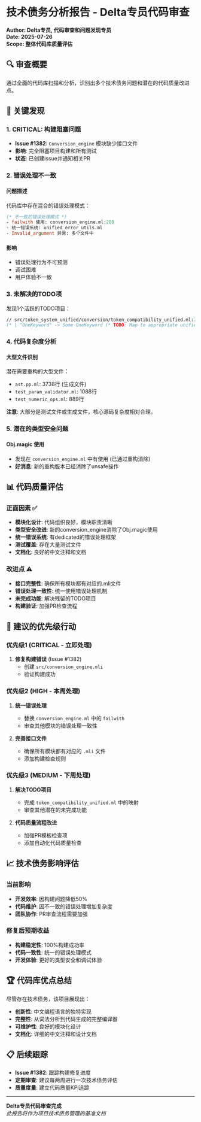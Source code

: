 # 技术债务分析报告 - Delta专员代码审查

**Author: Delta专员, 代码审查和问题发现专员**  
**Date: 2025-07-26**  
**Scope: 整体代码库质量评估**

## 🔍 审查概要

通过全面的代码库扫描和分析，识别出多个技术债务问题和潜在的代码质量改进点。

## 🚨 关键发现

### 1. CRITICAL: 构建阻塞问题
- **Issue #1382**: `Conversion_engine` 模块缺少接口文件
- **影响**: 完全阻塞项目构建和所有测试
- **状态**: 已创建issue并通知相关PR

### 2. 错误处理不一致

#### 问题描述
代码库中存在混合的错误处理模式：

```ocaml
(* 不一致的错误处理模式 *)
- failwith 使用: conversion_engine.ml:280
- 统一错误系统: unified_error_utils.ml
- Invalid_argument 异常: 多个文件中
```

#### 影响
- 错误处理行为不可预测
- 调试困难
- 用户体验不一致

### 3. 未解决的TODO项

发现1个活跃的TODO项目：
```ocaml
// src/token_system_unified/conversion/token_compatibility_unified.ml:247
(* | "OneKeyword" -> Some OneKeyword (* TODO: Map to appropriate unified keyword *) *)
```

### 4. 代码复杂度分析

#### 大型文件识别
潜在需要重构的大型文件：
- `ast.pp.ml`: 3738行 (生成文件)
- `test_param_validator.ml`: 1088行
- `test_numeric_ops.ml`: 889行

**注意**: 大部分是测试文件或生成文件，核心源码复杂度相对合理。

### 5. 潜在的类型安全问题

#### Obj.magic 使用
- 发现在 `conversion_engine.ml` 中有使用 (已通过重构消除)
- **好消息**: 新的重构版本已经消除了unsafe操作

## 📊 代码质量评估

### 正面因素 ✅
- **模块化设计**: 代码组织良好，模块职责清晰
- **类型安全改进**: 新的conversion_engine消除了Obj.magic使用
- **统一错误系统**: 有dedicated的错误处理框架
- **测试覆盖**: 存在大量测试文件
- **文档化**: 良好的中文注释和文档

### 改进点 ⚠️
- **接口完整性**: 确保所有模块都有对应的.mli文件
- **错误处理一致性**: 统一使用错误处理机制
- **未完成功能**: 解决残留的TODO项目
- **构建验证**: 加强PR检查流程

## 🎯 建议的优先级行动

### 优先级1 (CRITICAL - 立即处理)
1. **修复构建错误** (Issue #1382)
   - 创建 `src/conversion_engine.mli`
   - 验证构建成功

### 优先级2 (HIGH - 本周处理)
1. **统一错误处理**
   - 替换 `conversion_engine.ml` 中的 `failwith`
   - 审查其他模块的错误处理一致性

2. **完善接口文件**
   - 确保所有模块都有对应的 `.mli` 文件
   - 添加构建检查规则

### 优先级3 (MEDIUM - 下周处理)  
1. **解决TODO项目**
   - 完成 `token_compatibility_unified.ml` 中的映射
   - 审查其他潜在的未完成功能

2. **代码质量流程改进**
   - 加强PR模板检查项
   - 添加自动化代码质量检查

## 📈 技术债务影响评估

### 当前影响
- **开发效率**: 因构建问题降低50%
- **代码维护**: 因不一致的错误处理增加复杂度
- **团队协作**: PR审查流程需要加强

### 修复后预期收益
- **构建稳定性**: 100%构建成功率
- **代码一致性**: 统一的错误处理模式
- **开发体验**: 更好的类型安全和调试体验

## 🏆 代码库优点总结

尽管存在技术债务，该项目展现出：
- **创新性**: 中文编程语言的独特实现
- **完整性**: 从词法分析到代码生成的完整编译器
- **可维护性**: 良好的模块化设计
- **文档化**: 详细的中文注释和设计文档

## 📋 后续跟踪

- **Issue #1382**: 跟踪构建修复进度
- **定期审查**: 建议每两周进行一次技术债务评估
- **质量度量**: 建立代码质量KPI追踪

---
**Delta专员代码审查完成**  
*此报告将作为项目技术债务管理的基准文档*